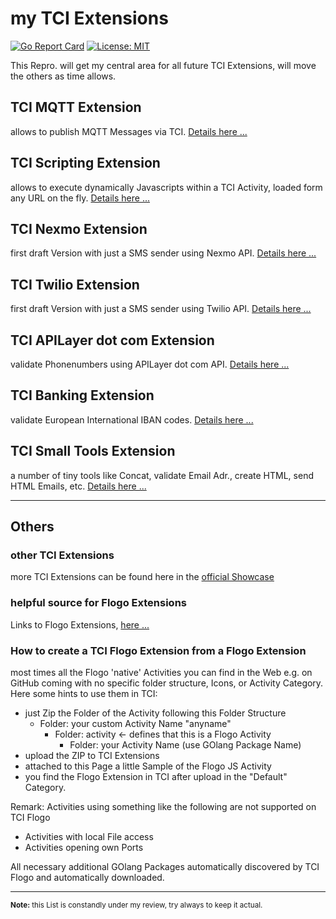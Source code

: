 # my TCI Extensions
[![Go Report Card](https://goreportcard.com/badge/github.com/JGrotex/tci-extensions)](https://goreportcard.com/report/github.com/JGrotex/tci-extensions) [![License: MIT](https://img.shields.io/badge/License-MIT-yellow.svg)](https://opensource.org/licenses/MIT)

This Repro. will get my central area for all future TCI Extensions, will move the others as time allows.

## TCI MQTT Extension
allows to publish MQTT Messages via TCI.
[Details here ...](extensions/MQTT/readme.md)

## TCI Scripting Extension
allows to execute dynamically Javascripts within a TCI Activity, loaded form any URL on the fly.
[Details here ...](extensions/Scripting/readme.md)

## TCI Nexmo Extension
first draft Version with just a SMS sender using Nexmo API.
[Details here ...](extensions/Nexmo/readme.md)

## TCI Twilio Extension
first draft Version with just a SMS sender using Twilio API.
[Details here ...](https://github.com/JGrotex/tci-wi-twilio-extension)

## TCI APILayer dot com Extension
validate Phonenumbers using APILayer dot com API.
[Details here ...](https://github.com/JGrotex/tci-wi-apilayer-extension)

## TCI Banking Extension
validate European International IBAN codes.
[Details here ...](https://github.com/JGrotex/tci-wi-banking-extension)

## TCI Small Tools Extension
a number of tiny tools like Concat, validate Email Adr., create HTML, send HTML Emails, etc.
[Details here ...](https://github.com/JGrotex/tci-wi-smalltools-extension)

<hr>

## Others

### other TCI Extensions
more TCI Extensions can be found here in the [official Showcase](https://tibcosoftware.github.io/tci-awesome/)

### helpful source for Flogo Extensions
Links to Flogo Extensions, [here ...](flogokowhow.md)

### How to create a TCI Flogo Extension from a Flogo Extension
most times all the Flogo 'native' Activities you can find in the Web e.g. on GitHub coming with no specific folder structure, Icons, or Activity Category. Here some hints to use them in TCI:
- just Zip the Folder of the Activity following this Folder Structure
  - Folder: your custom Activity Name "anyname"
    - Folder: activity <- defines that this is a Flogo Activity
      - Folder: your Activity Name (use GOlang Package Name)
- upload the ZIP to TCI Extensions
- attached to this Page a little Sample of the Flogo JS Activity
- you find the Flogo Extension in TCI after upload in the "Default" Category.

Remark: Activities using something like the following are not supported on TCI Flogo
- Activities with local File access
- Activities opening own Ports

All necessary additional GOlang Packages automatically discovered by TCI Flogo and automatically downloaded.

<hr>
<sub><b>Note:</b> this List is constandly under my review, try always to keep it actual.</sub>
